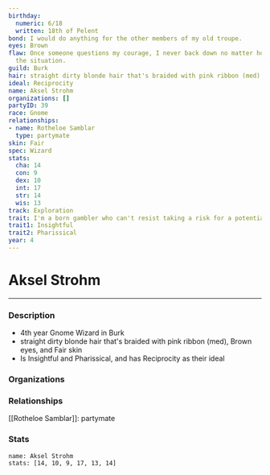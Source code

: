 ```yaml
---
birthday:
  numeric: 6/18
  written: 18th of Pelent
bond: I would do anything for the other members of my old troupe.
eyes: Brown
flaw: Once someone questions my courage, I never back down no matter how dangerous
  the situation.
guild: Burk
hair: straight dirty blonde hair that's braided with pink ribbon (med)
ideal: Reciprocity
name: Aksel Strohm
organizations: []
partyID: 39
race: Gnome
relationships:
- name: Rotheloe Samblar
  type: partymate
skin: Fair
spec: Wizard
stats:
  cha: 14
  con: 9
  dex: 10
  int: 17
  str: 14
  wis: 13
track: Exploration
trait: I'm a born gambler who can't resist taking a risk for a potential payoff.
trait1: Insightful
trait2: Pharissical
year: 4
---
```

# Aksel Strohm
---
### Description
- 4th year Gnome Wizard in Burk
- straight dirty blonde hair that's braided with pink ribbon (med), Brown eyes, and Fair skin
- Is Insightful and Pharissical, and has Reciprocity as their ideal

### Organizations
### Relationships
[[Rotheloe Samblar]]: partymate
### Stats
```statblock
name: Aksel Strohm
stats: [14, 10, 9, 17, 13, 14]
```
